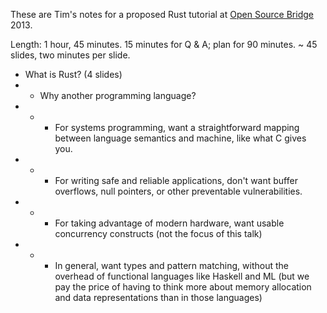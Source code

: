 These are Tim's notes for a proposed Rust tutorial at [Open Source Bridge](http://opensourcebridge.org/) 2013.

Length: 1 hour, 45 minutes. 15 minutes for Q & A; plan for 90 minutes. ~ 45 slides, two minutes per slide.

* What is Rust? (4 slides)
* * Why another programming language?
* * * For systems programming, want a straightforward mapping between language semantics and machine, like what C gives you.
* * * For writing safe and reliable applications, don't want buffer overflows, null pointers, or other preventable vulnerabilities.
* * * For taking advantage of modern hardware, want usable concurrency constructs (not the focus of this talk)
* * * In general, want types and pattern matching, without the overhead of functional languages like Haskell and ML (but we pay the price of having to think more about memory allocation and data representations than in those languages)

